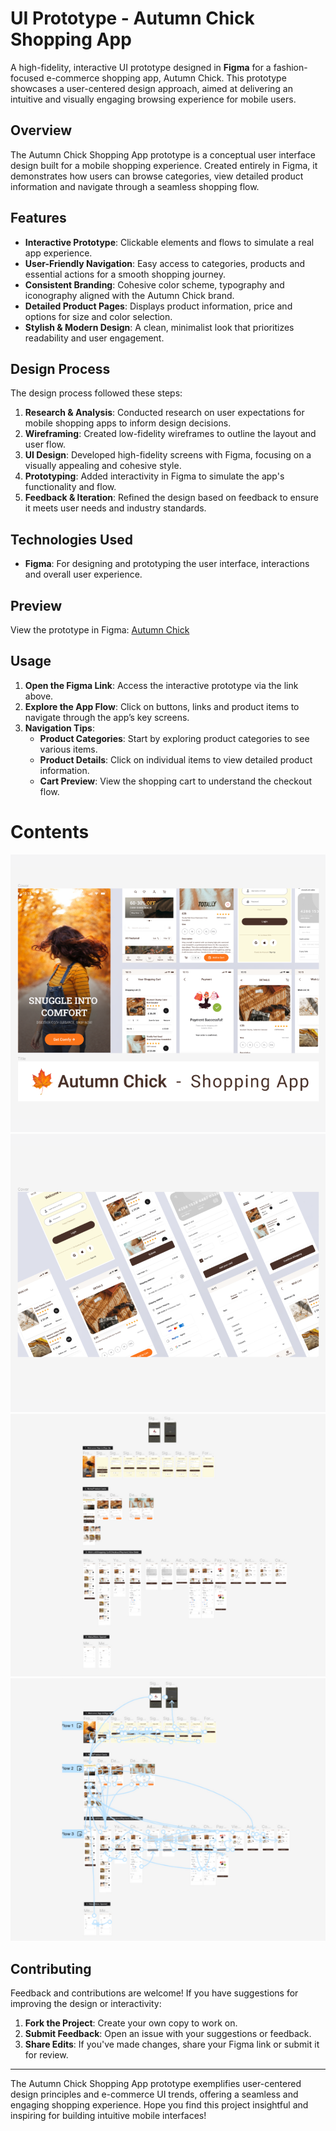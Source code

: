 # UI Prototype - Autumn Chick Shopping App

A high-fidelity, interactive UI prototype designed in **Figma** for a fashion-focused e-commerce shopping app, Autumn Chick. This prototype showcases a user-centered design approach, aimed at delivering an intuitive and visually engaging browsing experience for mobile users.

## Overview

The Autumn Chick Shopping App prototype is a conceptual user interface design built for a mobile shopping experience. Created entirely in Figma, it demonstrates how users can browse categories, view detailed product information and navigate through a seamless shopping flow.

## Features

- **Interactive Prototype**: Clickable elements and flows to simulate a real app experience.
- **User-Friendly Navigation**: Easy access to categories, products and essential actions for a smooth shopping journey.
- **Consistent Branding**: Cohesive color scheme, typography and iconography aligned with the Autumn Chick brand.
- **Detailed Product Pages**: Displays product information, price and options for size and color selection.
- **Stylish & Modern Design**: A clean, minimalist look that prioritizes readability and user engagement.

## Design Process

The design process followed these steps:

1. **Research & Analysis**: Conducted research on user expectations for mobile shopping apps to inform design decisions.
2. **Wireframing**: Created low-fidelity wireframes to outline the layout and user flow.
3. **UI Design**: Developed high-fidelity screens with Figma, focusing on a visually appealing and cohesive style.
4. **Prototyping**: Added interactivity in Figma to simulate the app's functionality and flow.
5. **Feedback & Iteration**: Refined the design based on feedback to ensure it meets user needs and industry standards.

## Technologies Used

- **Figma**: For designing and prototyping the user interface, interactions and overall user experience.

## Preview

View the prototype in Figma: [Autumn Chick](https://www.figma.com/proto/pi7lBTXrbKWaAbbgNLF8Rw/Autumn-Chick---Prototype?type=design&node-id=1-754&t=zo52pKhQZx3de15S-1&scaling=scale-down&page-id=1%3A2&starting-point-node-id=1%3A754&mode=design)

## Usage

1. **Open the Figma Link**: Access the interactive prototype via the link above.
2. **Explore the App Flow**: Click on buttons, links and product items to navigate through the app’s key screens.
3. **Navigation Tips**:
    - **Product Categories**: Start by exploring product categories to see various items.
    - **Product Details**: Click on individual items to view detailed product information.
    - **Cart Preview**: View the shopping cart to understand the checkout flow.

# Contents

![UI/Prototype: Autumn-Chick -Shopping-App](https://github.com/filosoho/UI-Prototype-Autumn-Chick---Shopping-App-/blob/0ed919ec1d9025e7be2b9096ec37c87a38c76909/1.png) 
![UI/Prototype: Autumn-Chick -Shopping-App](https://github.com/filosoho/UI-Prototype-Autumn-Chick---Shopping-App-/blob/0ed919ec1d9025e7be2b9096ec37c87a38c76909/2.png) 
![UI/Prototype: Autumn-Chick -Shopping-App](https://github.com/filosoho/UI-Prototype-Autumn-Chick---Shopping-App-/blob/0ed919ec1d9025e7be2b9096ec37c87a38c76909/3.png) 
![UI/Prototype: Autumn-Chick -Shopping-App](https://github.com/filosoho/UI-Prototype-Autumn-Chick---Shopping-App-/blob/0ed919ec1d9025e7be2b9096ec37c87a38c76909/4.png) 

## Contributing

Feedback and contributions are welcome! If you have suggestions for improving the design or interactivity:

1. **Fork the Project**: Create your own copy to work on.
2. **Submit Feedback**: Open an issue with your suggestions or feedback.
3. **Share Edits**: If you've made changes, share your Figma link or submit it for review.

---

The Autumn Chick Shopping App prototype exemplifies user-centered design principles and e-commerce UI trends, offering a seamless and engaging shopping experience. Hope you find this project insightful and inspiring for building intuitive mobile interfaces!
